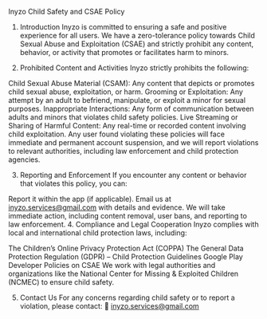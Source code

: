 Inyzo Child Safety and CSAE Policy
1. Introduction
Inyzo is committed to ensuring a safe and positive experience for all users. We have a zero-tolerance policy towards Child Sexual Abuse and Exploitation (CSAE) and strictly prohibit any content, behavior, or activity that promotes or facilitates harm to minors.

2. Prohibited Content and Activities
Inyzo strictly prohibits the following:

Child Sexual Abuse Material (CSAM): Any content that depicts or promotes child sexual abuse, exploitation, or harm.
Grooming or Exploitation: Any attempt by an adult to befriend, manipulate, or exploit a minor for sexual purposes.
Inappropriate Interactions: Any form of communication between adults and minors that violates child safety policies.
Live Streaming or Sharing of Harmful Content: Any real-time or recorded content involving child exploitation.
Any user found violating these policies will face immediate and permanent account suspension, and we will report violations to relevant authorities, including law enforcement and child protection agencies.

3. Reporting and Enforcement
If you encounter any content or behavior that violates this policy, you can:

Report it within the app (if applicable).
Email us at inyzo.services@gmail.com with details and evidence.
We will take immediate action, including content removal, user bans, and reporting to law enforcement.
4. Compliance and Legal Cooperation
Inyzo complies with local and international child protection laws, including:

The Children’s Online Privacy Protection Act (COPPA)
The General Data Protection Regulation (GDPR) – Child Protection Guidelines
Google Play Developer Policies on CSAE
We work with legal authorities and organizations like the National Center for Missing & Exploited Children (NCMEC) to ensure child safety.

5. Contact Us
For any concerns regarding child safety or to report a violation, please contact:
📧 inyzo.services@gmail.com

